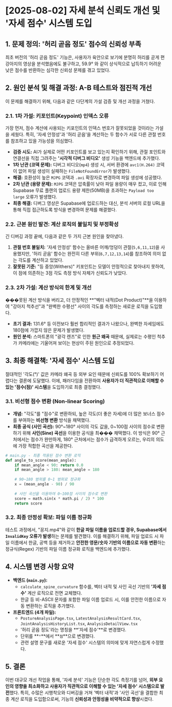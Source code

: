 # [2025-08-02] 자세 분석 신뢰도 개선 및 '자세 점수' 시스템 도입

## 1. 문제 정의: '허리 곧음 정도' 점수의 신뢰성 부족

최초 버전의 '허리 곧음 정도' 기능은, 사용자가 육안으로 보기에 분명히 허리를 곧게 편 강아지의 영상을 분석했음에도 불구하고, 59.9° 와 같이 상식적으로 납득하기 어려운 낮은 점수를 반환하는 심각한 신뢰성 문제를 겪고 있었다.

## 2. 원인 분석 및 해결 과정: A-B 테스트와 점진적 개선

이 문제를 해결하기 위해, 다음과 같은 다단계의 가설 검증 및 개선 과정을 거쳤다.

### 2.1. 1차 가설: 키포인트(Keypoint) 인덱스 오류

가장 먼저, 점수 계산에 사용되는 키포인트의 인덱스 번호가 잘못되었을 것이라는 가설을 세웠다. 특히, '자세 안정성'과 '허리 곧음'을 계산하는 두 함수가 서로 다른 관절 번호를 참조하고 있을 가능성을 의심했다.

- **검증 시도:** AI가 실제로 어떤 키포인트를 보고 있는지 확인하기 위해, 관절 포인트와 연결선을 직접 그려주는 **'시각적 디버그 비디오'** 생성 기능을 백엔드에 추가했다.
- **1차 난관 (코덱 문제):** 디버그 비디오(`mp4`) 생성 시, 서버 환경에 `avc1(H.264)` 코덱이 없어 파일 생성이 실패하는 `FileNotFoundError`가 발생했다.
- **해결:** 호환성이 높은 `MJPG` 코덱과 `.avi` 확장자로 변경하여 파일 생성에 성공했다.
- **2차 난관 (용량 문제):** `MJPG` 코덱은 압축률이 낮아 파일 용량이 매우 컸고, 이로 인해 Supabase 무료 플랜의 업로드 용량 제한(50MB)을 초과하는 `Payload too large` 오류가 발생했다.
- **최종 해결:** 디버그 영상은 Supabase에 업로드하는 대신, 분석 서버의 로컬 URL을 통해 직접 접근하도록 방식을 변경하여 문제를 해결했다.

### 2.2. 근본 원인 발견: 계산 로직의 불일치 및 부정확성

긴 디버깅 과정 끝에, 다음과 같은 두 가지 근본 원인을 찾아냈다.

1.  **관절 번호 불일치:** '자세 안정성' 함수는 올바른 어깨/엉덩이 관절(`5,6,11,12`)을 사용했지만, '허리 곧음' 함수는 완전히 다른 부위(`6,7,12,13,14`)를 참조하여 의미 없는 각도를 계산하고 있었다.
2.  **잘못된 기준:** "등 중앙(Withers)" 키포인트는 모델이 안정적으로 찾아내지 못하여, 이 점에 의존하는 3점 각도 측정 방식 자체가 신뢰도가 낮았다.

### 2.3. 2차 가설: 계산 방식의 한계 및 개선

���못된 계산 방식을 버리고, 더 안정적인 **"벡터 내적(Dot Product)"**을 이용하여 "강아지 척추선"과 "완벽한 수평선" 사이의 각도를 측정하는 새로운 로직을 도입했다.

- **초기 결과:** 131.6° 등 이전보다 훨씬 합리적인 결과가 나왔으나, 완벽한 자세임에도 180점에 가깝지 않은 문제가 발생했다.
- **원인 분석:** 스마트폰의 "광각 렌즈"로 인한 **원근 왜곡** 때문에, 실제로는 수평인 척추가 카메라에는 기울어져 보이는 현상이 주된 원인으로 추정되었다.

## 3. 최종 해결책: '자세 점수' 시스템 도입

절대적인 '각도(°)' 값은 카메라 왜곡 등 외부 요인 때문에 신뢰도를 100% 확보하기 어렵다는 결론에 도달했다. 이에, 패러다임을 전환하여 **사용자가 더 직관적으로 이해할 수 있는 '점수(점)' 시스템**을 도입하기로 최종 결정했다.

### 3.1. 비선형 점수 변환 (Non-linear Scoring)

- **개념:** "각도"를 "점수"로 변환하되, 높은 각도(더 좋은 자세)에 더 많은 보너스 점수를 부여하는 **비선형 변환** 방식을 채택했다.
- **최종 공식 (사인 곡선):** 90°~180° 사이의 각도 값을, 0~100점 사이의 점수로 변환하기 위해 **사인(Sine) 곡선**을 이용한 공식을 최��� 채택했다. 이 방식은 90° 근처에서는 점수가 완만하게, 180° 근처에서는 점수가 급격하게 오르는, 우리의 의도에 가장 적합한 곡선을 제공한다.

```python
# main.py - 최종 적용된 점수 변환 로직
def angle_to_score(mean_angle):
    if mean_angle < 90: return 0.0
    if mean_angle > 180: mean_angle = 180
    
    # 90~180 범위를 0~1 범위로 정규화
    x = (mean_angle - 90) / 90
    
    # 사인 곡선을 이용하여 0~100점 사이의 점수로 변환
    score = math.sin(x * math.pi / 2) * 100
    return score
```

### 3.2. 최종 안정성 확보: 파일 이름 정규화

테스트 과정에서, "꽁지.mp4"와 같이 **한글 파일 이름을 업로드할 경우, Supabase에서 `InvalidKey` 오류가 발생**하는 문제를 발견했다. 이를 해결하기 위해, 파일 업로드 시 파일 이름에서 한글, 공백 등을 제거하고 **안전한 영문/숫자 기반의 이름으로 자동 변환**하는 정규식(Regex) 기반의 파일 이름 정규화 로직을 백엔드에 추가했다.

## 4. 시스템 변경 사항 요약

-   **백엔드 (`main.py`):**
    -   `calculate_spine_curvature` 함수를, 벡터 내적 및 사인 곡선 기반의 **'자세 점수'** 계산 로직으로 전면 교체했다.
    -   한글 등 비-ASCII 문자를 포함한 파일 이름 업로드 시, 이를 안전한 이름으로 자동 변환하는 로직을 추가했다.
-   **프론트엔드 (4개 파일):**
    -   `PostureAnalysisPage.tsx`, `LatestAnalysisResultCard.tsx`, `JointAnalysisHistoryList.tsx`, `AnalysisDetailView.tsx`
    -   '허리 곧음 정도'라는 명칭을 **'자세 점수'**로 변경했다.
    -   단위를 **`°`**에서 **`점`**으로 변경했다.
    -   관련 설명 문구를 새로운 '자세 점수' 시스템의 의미에 맞게 자연스럽게 수정했다.

## 5. 결론

이번 대규모 개선 작업을 통해, '자세 분석' 기능은 단순한 각도 측정기를 넘어, **외부 요인의 영향을 최소화하고 사용자가 직관적으로 이해할 수 있는 '자세 점수' 시스템으로 발전**했다. 특히, 수많은 시행착오와 디버깅을 거쳐 '벡터 내적'과 '사인 곡선'을 결합한 최종 계산 로직을 도입함으로써, 기능의 **신뢰성과 안정성을 비약적으로 향상**시켰다.
